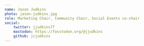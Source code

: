 ```yaml
---
name: Jason Judkins
photo: jason-judkins.jpg
role: Marketing Chair, Community Chair, Social Events co-chair
social:
    twitter: jjudkins77
    mastodon: https://fosstodon.org/@jjudkins
    github: jcjudkins
---
```

